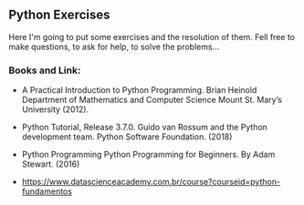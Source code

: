 ## Python Exercises

Here I'm going to put some exercises and the resolution of them. 
Fell free to make questions, to ask for help, to solve the problems...

### Books and Link: 

- A Practical Introduction to Python Programming. Brian Heinold Department of Mathematics and Computer Science Mount St. Mary’s University (2012).

- Python Tutorial, Release 3.7.0. Guido van Rossum and the Python development team. Python Software Foundation. (2018)

- Python Programming Python Programming for Beginners. By Adam Stewart. (2016)

- https://www.datascienceacademy.com.br/course?courseid=python-fundamentos

